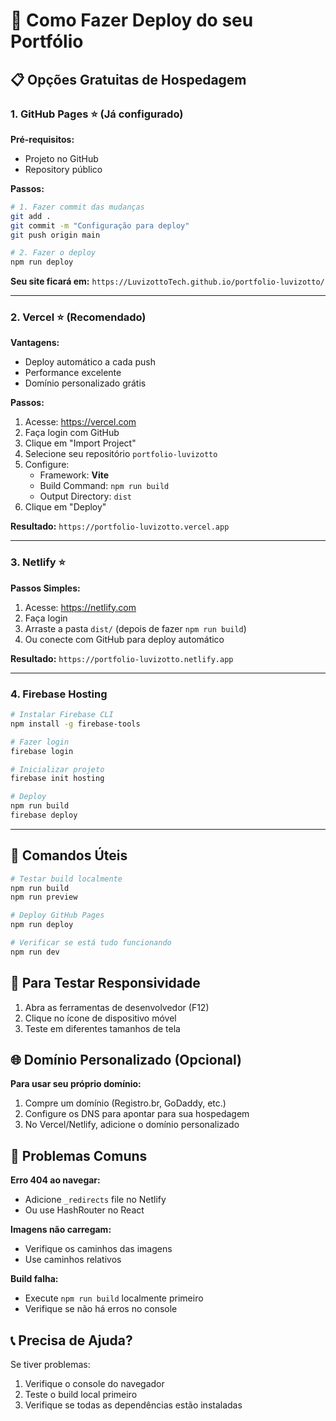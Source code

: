 # 🚀 Como Fazer Deploy do seu Portfólio

## 📋 Opções Gratuitas de Hospedagem

### 1. **GitHub Pages** ⭐ (Já configurado)

**Pré-requisitos:**
- Projeto no GitHub
- Repository público

**Passos:**
```bash
# 1. Fazer commit das mudanças
git add .
git commit -m "Configuração para deploy"
git push origin main

# 2. Fazer o deploy
npm run deploy
```

**Seu site ficará em:** `https://LuvizottoTech.github.io/portfolio-luvizotto/`

---

### 2. **Vercel** ⭐ (Recomendado)

**Vantagens:**
- Deploy automático a cada push
- Performance excelente
- Domínio personalizado grátis

**Passos:**
1. Acesse: https://vercel.com
2. Faça login com GitHub
3. Clique em "Import Project"
4. Selecione seu repositório `portfolio-luvizotto`
5. Configure:
   - Framework: **Vite**
   - Build Command: `npm run build`
   - Output Directory: `dist`
6. Clique em "Deploy"

**Resultado:** `https://portfolio-luvizotto.vercel.app`

---

### 3. **Netlify** ⭐

**Passos Simples:**
1. Acesse: https://netlify.com
2. Faça login
3. Arraste a pasta `dist/` (depois de fazer `npm run build`)
4. Ou conecte com GitHub para deploy automático

**Resultado:** `https://portfolio-luvizotto.netlify.app`

---

### 4. **Firebase Hosting**

```bash
# Instalar Firebase CLI
npm install -g firebase-tools

# Fazer login
firebase login

# Inicializar projeto
firebase init hosting

# Deploy
npm run build
firebase deploy
```

---

## 🔧 Comandos Úteis

```bash
# Testar build localmente
npm run build
npm run preview

# Deploy GitHub Pages
npm run deploy

# Verificar se está tudo funcionando
npm run dev
```

## 📱 Para Testar Responsividade

1. Abra as ferramentas de desenvolvedor (F12)
2. Clique no ícone de dispositivo móvel
3. Teste em diferentes tamanhos de tela

## 🌐 Domínio Personalizado (Opcional)

**Para usar seu próprio domínio:**
1. Compre um domínio (Registro.br, GoDaddy, etc.)
2. Configure os DNS para apontar para sua hospedagem
3. No Vercel/Netlify, adicione o domínio personalizado

## 🚨 Problemas Comuns

**Erro 404 ao navegar:**
- Adicione `_redirects` file no Netlify
- Ou use HashRouter no React

**Imagens não carregam:**
- Verifique os caminhos das imagens
- Use caminhos relativos

**Build falha:**
- Execute `npm run build` localmente primeiro
- Verifique se não há erros no console

## 📞 Precisa de Ajuda?

Se tiver problemas:
1. Verifique o console do navegador
2. Teste o build local primeiro
3. Verifique se todas as dependências estão instaladas
